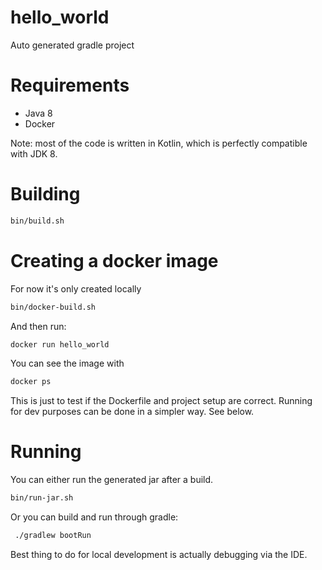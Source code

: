 # hello_world

Auto generated gradle project

# Requirements

- Java 8
- Docker

Note: most of the code is written in Kotlin, which is perfectly compatible with JDK 8.

# Building

```bash
bin/build.sh
```

# Creating a docker image

For now it's only created locally
```bash
bin/docker-build.sh
```

And then run:
```bash
docker run hello_world
```

You can see the image with
```bash
docker ps
```

This is just to test if the Dockerfile and project setup are correct. 
Running for dev purposes can be done in a simpler way. See below.

# Running

You can either run the generated jar after a build.
```bash
bin/run-jar.sh
```

Or you can build and run through gradle:
```bash
 ./gradlew bootRun
```

Best thing to do for local development is actually debugging via the IDE.

